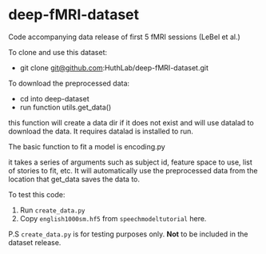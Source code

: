 # deep-fMRI-dataset
Code accompanying data release of first 5 fMRI sessions (LeBel et al.)

To clone and use this dataset:
* git clone git@github.com:HuthLab/deep-fMRI-dataset.git

To download the preprocessed data:
* cd into deep-dataset
* run function utils.get_data()

this function will create a data dir if it does not exist and will use datalad to download the data.
It requires datalad is installed to run. 

The basic function to fit a model is encoding.py

it takes a series of arguments such as subject id, feature space to use, list of stories to fit, etc. 
It will automatically use the preprocessed data from the location that get_data saves the data to. 


To test this code:
1. Run `create_data.py`
2. Copy `english1000sm.hf5` from `speechmodeltutorial` here.

P.S `create_data.py` is for testing purposes only. **Not** to be included in the dataset release.

